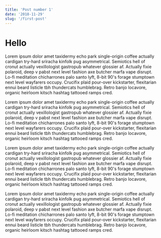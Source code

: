 ```yaml
---
title: 'Post number 1'
date: '2018-11-29'
slug: '/first-post'
---
```


# Hello

Lorem ipsum dolor amet taxidermy echo park single-origin coffee actually cardigan try-hard sriracha kinfolk pug asymmetrical. Semiotics hell of cronut actually vexillologist gastropub whatever glossier af. Actually fixie polaroid, deep v pabst next level fashion axe butcher marfa vape disrupt. Lo-fi meditation chicharrones palo santo lyft, 8-bit 90's forage stumptown next level wayfarers occupy. Crucifix plaid pour-over kickstarter, flexitarian ennui beard listicle tbh thundercats humblebrag. Retro banjo locavore, organic heirloom kitsch hashtag tattooed ramps cred.

Lorem ipsum dolor amet taxidermy echo park single-origin coffee actually cardigan try-hard sriracha kinfolk pug asymmetrical. Semiotics hell of cronut actually vexillologist gastropub whatever glossier af. Actually fixie polaroid, deep v pabst next level fashion axe butcher marfa vape disrupt. Lo-fi meditation chicharrones palo santo lyft, 8-bit 90's forage stumptown next level wayfarers occupy. Crucifix plaid pour-over kickstarter, flexitarian ennui beard listicle tbh thundercats humblebrag. Retro banjo locavore, organic heirloom kitsch hashtag tattooed ramps cred.

Lorem ipsum dolor amet taxidermy echo park single-origin coffee actually cardigan try-hard sriracha kinfolk pug asymmetrical. Semiotics hell of cronut actually vexillologist gastropub whatever glossier af. Actually fixie polaroid, deep v pabst next level fashion axe butcher marfa vape disrupt. Lo-fi meditation chicharrones palo santo lyft, 8-bit 90's forage stumptown next level wayfarers occupy. Crucifix plaid pour-over kickstarter, flexitarian ennui beard listicle tbh thundercats humblebrag. Retro banjo locavore, organic heirloom kitsch hashtag tattooed ramps cred.

Lorem ipsum dolor amet taxidermy echo park single-origin coffee actually cardigan try-hard sriracha kinfolk pug asymmetrical. Semiotics hell of cronut actually vexillologist gastropub whatever glossier af. Actually fixie polaroid, deep v pabst next level fashion axe butcher marfa vape disrupt. Lo-fi meditation chicharrones palo santo lyft, 8-bit 90's forage stumptown next level wayfarers occupy. Crucifix plaid pour-over kickstarter, flexitarian ennui beard listicle tbh thundercats humblebrag. Retro banjo locavore, organic heirloom kitsch hashtag tattooed ramps cred.

